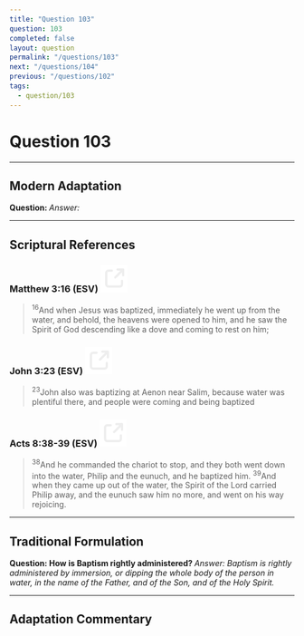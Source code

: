 ```yaml
---
title: "Question 103"
question: 103
completed: false
layout: question
permalink: "/questions/103"
next: "/questions/104"
previous: "/questions/102"
tags:
  - question/103
---
```

# Question 103
---
## Modern Adaptation
<strong>
    Question:
</strong>

<em>
    Answer:
</em>

---
## Scriptural References
### Matthew 3:16 (ESV) <a href="https://biblegateway.com/passage/?search=Matthew+3%3A16&version=ESV"><img src="/assets/svg/link.svg"/></a>
> <sup>16</sup>And when Jesus was baptized, immediately he went up from the water, and behold, the heavens were opened to him, and he saw the Spirit of God descending like a dove and coming to rest on him;

### John 3:23 (ESV) <a href="https://biblegateway.com/passage/?search=John+3%3A23&version=ESV"><img src="/assets/svg/link.svg"/></a>
> <sup>23</sup>John also was baptizing at Aenon near Salim, because water was plentiful there, and people were coming and being baptized

### Acts 8:38-39 (ESV) <a href="https://biblegateway.com/passage/?search=Acts+8%3A38-39&version=ESV"><img src="/assets/svg/link.svg"/></a>
> <sup>38</sup>And he commanded the chariot to stop, and they both went down into the water, Philip and the eunuch, and he baptized him.
> <sup>39</sup>And when they came up out of the water, the Spirit of the Lord carried Philip away, and the eunuch saw him no more, and went on his way rejoicing.

---
## Traditional Formulation
<strong>
    Question: How is Baptism rightly administered?
</strong>

<em>
    Answer: Baptism is rightly administered by immersion, or dipping the whole body of the person in water, in the name of the Father, and of the Son, and of the Holy Spirit.
</em>

---
## Adaptation Commentary
